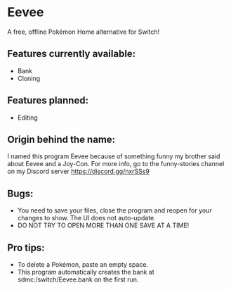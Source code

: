 # Eevee
A free, offline Pokémon Home alternative for Switch!  

## Features currently available: 
- Bank
- Cloning

## Features planned: 
- Editing

## Origin behind the name: 
I named this program Eevee because of something funny my brother said about Eevee and a Joy-Con.  For more info, go to the funny-stories channel on my Discord server
https://discord.gg/nxrSSs9

## Bugs:
- You need to save your files, close the program and reopen for your changes to show.  The UI does not auto-update.  
- DO NOT TRY TO OPEN MORE THAN ONE SAVE AT A TIME!  

## Pro tips: 
- To delete a Pokémon, paste an empty space.  
- This program automatically creates the bank at sdmc:/switch/Eevee.bank on the first run.  
